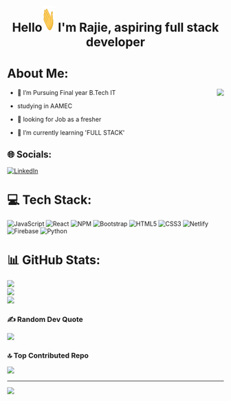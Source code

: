 
<h1 align="center">Hello<img src="https://raw.githubusercontent.com/ABSphreak/ABSphreak/master/gifs/Hi.gif" width="30px" height="60px"> I'm Rajie, aspiring full stack developer </h1>  

#  About Me:

<img  src="https://github.com/soumyajit4419/soumyajit4419/blob/master/thoughtworks-gif_dribbble.gif?raw=true" height="290px" align="right" />

 - 🚀 I’m Pursuing Final year B.Tech IT  

 - studying in AAMEC 
 
 - 🤝 looking for Job as a fresher  
 
 - 🌱 I’m currently learning 'FULL STACK'
 
## 🌐 Socials:
[![LinkedIn](https://img.shields.io/badge/LinkedIn-%230077B5.svg?logo=linkedin&logoColor=white)](https://linkedin.com/in/https://www.linkedin.com/in/rajarajeswari-j-44368b213) 

# 💻 Tech Stack:
![JavaScript](https://img.shields.io/badge/javascript-%23323330.svg?style=for-the-badge&logo=javascript&logoColor=%23F7DF1E) ![React](https://img.shields.io/badge/react-%2320232a.svg?style=for-the-badge&logo=react&logoColor=%2361DAFB) ![NPM](https://img.shields.io/badge/NPM-%23000000.svg?style=for-the-badge&logo=npm&logoColor=white) ![Bootstrap](https://img.shields.io/badge/bootstrap-%23563D7C.svg?style=for-the-badge&logo=bootstrap&logoColor=white) ![HTML5](https://img.shields.io/badge/html5-%23E34F26.svg?style=for-the-badge&logo=html5&logoColor=white) ![CSS3](https://img.shields.io/badge/css3-%231572B6.svg?style=for-the-badge&logo=css3&logoColor=white) ![Netlify](https://img.shields.io/badge/netlify-%23000000.svg?style=for-the-badge&logo=netlify&logoColor=#00C7B7) ![Firebase](https://img.shields.io/badge/firebase-%23039BE5.svg?style=for-the-badge&logo=firebase) ![Python](https://img.shields.io/badge/python-3670A0?style=for-the-badge&logo=python&logoColor=ffdd54)
# 📊 GitHub Stats:
![](https://github-readme-stats.vercel.app/api?username=RAJIE11&theme=material-palenight&hide_border=false&include_all_commits=false&count_private=false)<br/>
![](https://github-readme-streak-stats.herokuapp.com/?user=RAJIE11&theme=material-palenight&hide_border=false)<br/>
![](https://github-readme-stats.vercel.app/api/top-langs/?username=RAJIE11&theme=material-palenight&hide_border=false&include_all_commits=false&count_private=false&layout=compact)

### ✍️ Random Dev Quote
![](https://quotes-github-readme.vercel.app/api?type=horizontal&theme=tokyonight)

### 🔝 Top Contributed Repo
![](https://github-contributor-stats.vercel.app/api?username=RAJIE11&limit=5&theme=tokyonight&combine_all_yearly_contributions=true)

---
[![](https://visitcount.itsvg.in/api?id=RAJIE11&icon=0&color=0)](https://visitcount.itsvg.in)

<!-- Proudly created with GPRM ( https://gprm.itsvg.in ) -->





